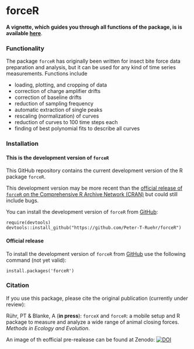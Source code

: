 # forceR

**A vignette, which guides you through all functions of the package, is is available [here](https://htmlpreview.github.io/?https://github.com/Peter-T-Ruehr/forceR/blob/main/vignettes/forceR.html)**.

### Functionality
The package `forceR` has originally been written for insect bite force data preparation and analysis, but it can be used for any kind of time series measurements. Functions include 

* loading, plotting, and cropping of data
* correction of charge amplifier drifts
* correction of baseline drifts
* reduction of sampling frequency
* automatic extraction of single peaks
* rescaling (normalization) of curves
* reduction of curves to 100 time steps each
* finding of best polynomial fits to describe all curves

### Installation

#### This is the development version of `forceR`
This GitHub repository contains the current development version of the R package `forceR`.

This development version may be more recent than the [official release of `forceR` on the Comprehensive R Archive Network (CRAN)](https://cran.r-project.org/package=forceR) but could still include bugs.

You can install the development version of `forceR` from [GitHub](https://github.com/Peter-T-Ruehr/forceR):
```
require(devtools)
devtools::install_github("https://github.com/Peter-T-Ruehr/forceR")
```

#### Official release
To install the development version of `forceR` from [GitHub](https://github.com/Peter-T-Ruehr/forceR) use the following command (not yet valid):
```
install.packages('forceR')
```

### Citation
If you use this package, please cite the original publication (currently under review):

Rühr, PT & Blanke, A (**in press**): `forceX` and `forceR`: a mobile setup and R package to measure and analyze a wide range of animal closing forces. *Methods in Ecology and Evolution*.

An image of th eofficial pre-realease can be found at Zenodo:
[![DOI](https://zenodo.org/badge/469710038.svg)](https://zenodo.org/badge/latestdoi/469710038)
